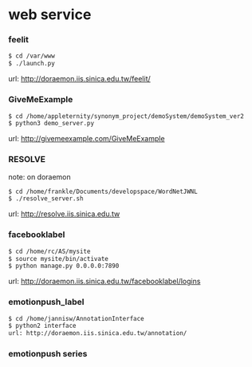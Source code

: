 # web service



### feelit 
```bash
$ cd /var/www
$ ./launch.py
```
url: http://doraemon.iis.sinica.edu.tw/feelit/

### GiveMeExample
```bash
$ cd /home/appleternity/synonym_project/demoSystem/demoSystem_ver2
$ python3 demo_server.py
```
url: http://givemeexample.com/GiveMeExample

### RESOLVE
note: on doraemon
```bash
$ cd /home/frankle/Documents/developspace/WordNetJWNL
$ ./resolve_server.sh
```
url: http://resolve.iis.sinica.edu.tw

### facebooklabel
```bash
$ cd /home/rc/AS/mysite
$ source mysite/bin/activate
$ python manage.py 0.0.0.0:7890
```
url: http://doraemon.iis.sinica.edu.tw/facebooklabel/logins

### emotionpush_label
```bash
$ cd /home/jannisw/AnnotationInterface
$ python2 interface
url: http://doraemon.iis.sinica.edu.tw/annotation/
```

### emotionpush series 